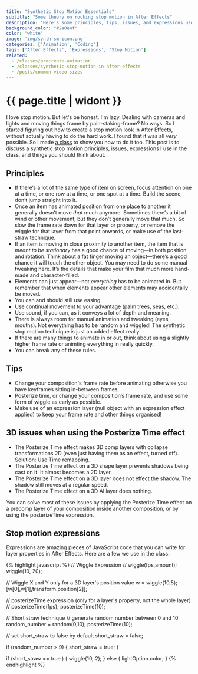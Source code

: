 ```yaml
---
title: "Synthetic Stop Motion Essentials"
subtitle: "Some theory on rocking stop motion in After Effects"
description: "Here’s some principles, tips, issues, and expressions used in the synthetic stop motion class."
background_color: "#2a0e4f"
color: "white"
image: 'img/synth-sm-icon.png'
categories: ['Animation', 'Coding']
tags: ['After Effects', 'Expressions', 'Stop Motion']
related:
  - /classes/procreate-animation
  - /classes/synthetic-stop-motion-in-after-effects
  - /posts/common-video-sizes
---
```


# {{ page.title | widont }}

I love stop motion. But let's be honest. I'm lazy. Dealing with cameras and lights and moving things frame by pain-staking-frame? No ways. So I started figuring out how to create a stop motion look in After Effects, without actually having to do the hard work. I found that it was all *very* possible. So I made [a class](http://skl.sh/2tTgYGO) to show you how to do it too. This post is to discuss a synthetic stop motion principles, issues, expressions I use in the class, and things you should think about.

## Principles
- If there’s a lot of the same type of item on screen, focus attention on one at a time, or one row at a time, or one spot at a time. Build the scene, don’t jump straight into it.
- Once an item has animated position from one place to another it generally doesn’t move _that_ much anymore. Sometimes there’s a bit of wind or other movement, but they don’t generally move that much. So slow the frame rate down for that layer or property, or remove the wiggle for that layer from that point onwards, or make use of the last-straw technique.
- If an item is moving in close proximity to another item, the item that is _meant to be stationary_ has a good chance of moving—in both position and rotation. Think about a fat finger moving an object—there’s a good chance it will touch the other object. You may need to do some manual tweaking here. It’s the details that make your film that much more hand-made and character-filled.
- Elements can just appear—not _everything_ has to be animated in. But remember that when elements appear other elements may accidentally be moved.
- You can and should still use easing.
- Use continual movement to your advantage (palm trees, seas, etc.).
- Use sound, if you can, as it conveys a lot of depth and meaning.
- There is always room for manual animation and tweaking (eyes, mouths). Not everything has to be random and wiggled! The synthetic stop motion technique is just an added effect really.
- If there are many things to animate in or out, think about using a slightly higher frame rate or animting everything in really quickly.
- You can break any of these rules.

## Tips
- Change your composition's frame rate before animating otherwise you have keyframes sitting in-between frames.
- Posterize time, or change your composition’s frame rate, and use some form of wiggle as early as possible.
- Make use of an expression layer (null object with an expression effect applied) to keep your frame rate and other things organised!

## 3D issues when using the Posterize Time effect
- The Posterize Time effect makes 3D comp layers with collapse transformations 2D (even just having them as an effect, turned off). Solution: Use Time remapping.
- The Posterize Time effect on a 3D shape layer prevents shadows being cast on it. It almost becomes a 2D layer.
- The Posterize Time effect on a 3D layer does not effect the shadow. The shadow still moves at a regular speed.
- The Posterize Time effect on a 3D AI layer does nothing.

You can solve most of these issues by applying the Posterize Time effect on a precomp layer of your composition inside another composition, or by using the posterizeTime expression.

## Stop motion expressions
Expressions are amazing pieces of JavaScript code that you can write for layer properties in After Effects. Here are a few we use in the class:

{% highlight javascript %}
// Wiggle Expression
// wiggle(fps,amount);
wiggle(10, 20);

// Wiggle X and Y only for a 3D layer's position value
w = wiggle(10,5);
[w[0],w[1],transform.position[2]];

// posterizeTime expression (only for a layer's property, not the whole layer)
// posterizeTime(fps);
posterizeTime(10);

// Short straw technique
// generate random number between 0 and 10
random_number = random(0,10);
posterizeTime(10);

// set short_straw to false by default
short_straw = false;

if (random_number > 9) {
  short_straw = true;
}

if (short_straw == true ) {
  wiggle(10,.2);
} else {
  lightOption.color;
}
{% endhighlight %}